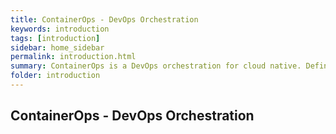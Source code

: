 ```yaml
---
title: ContainerOps - DevOps Orchestration  
keywords: introduction
tags: [introduction]
sidebar: home_sidebar
permalink: introduction.html
summary: ContainerOps is a DevOps orchestration for cloud native. Defining a DevOps component base container like Docker or rkt. Drawing the DevOps workflow with a WYSIWYG editor in the browser mixed DevOps components and the exist DevOps services like Github, Jenkins, Travis CI and so on. Runnint the components with container orchestration system like Kubernetes.
folder: introduction 
---
```


## ContainerOps - DevOps Orchestration